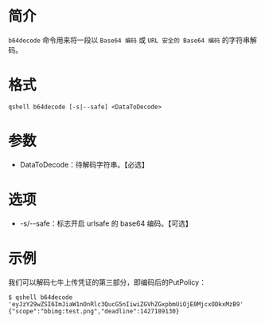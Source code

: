 # 简介
`b64decode` 命令用来将一段以 `Base64 编码` 或 `URL 安全的 Base64 编码` 的字符串解码。

# 格式
```
qshell b64decode [-s|--safe] <DataToDecode>
```

# 参数
- DataToDecode：待解码字符串。【必选】

# 选项
- -s/--safe：标志开启 urlsafe 的 base64 编码。【可选】

# 示例
我们可以解码七牛上传凭证的第三部分，即编码后的PutPolicy：
```
$ qshell b64decode 'eyJzY29wZSI6ImJiaW1nOnRlc3QucG5nIiwiZGVhZGxpbmUiOjE0MjcxODkxMzB9'
{"scope":"bbimg:test.png","deadline":1427189130}
```
